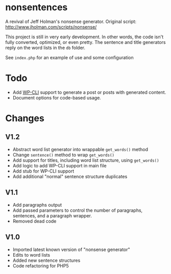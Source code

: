 # nonsentences

A revival of Jeff Holman's nonsense generator. Original script: http://www.jholman.com/scripts/nonsense/

This project is still in very early development. In other words, the code isn't fully converted, optimized, 
or even pretty. The sentence and title generators reply on the word lists in the `db` folder. 

See `index.php` for an example of use and some configuration

# Todo

- Add [WP-CLI](http://wp-cli.org/) support to generate a post or posts with generated content.
- Document options for code-based usage.

# Changes

## V1.2

- Abstract word list generator into wrappable `get_words()` method
- Change `sentence()` method to wrap `get_words()`
- Add support for titles, including word list structure, using `get_words()`
- Add logic to add WP-CLI support in main file
- Add stub for WP-CLI support
- Add additional "normal" sentence structure duplicates

## V1.1

- Add paragraphs output
- Add passed parameters to control the number of paragraphs, sentences, and a paragraph wrapper.
- Removed dead code

## V1.0

- Imported latest known version of "nonsense generator"
- Edits to word lists
- Added new sentence structures
- Code refactoring for PHP5
